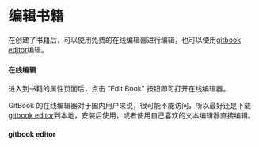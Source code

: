 # 编辑书籍

在创建了书籍后，可以使用免费的在线编辑器进行编辑，也可以使用[gitbook editor](https://github.com/GitbookIO/editor)编辑。

#### 在线编辑

进入到书籍的属性页面后，点击 "Edit Book" 按钮即可打开在线编辑器。

GitBook 的在线编辑器对于国内用户来说，很可能不能访问，所以最好还是下载[gitbook editor](https://www.gitbook.com/editor)到本地，安装后使用，或者使用自己喜欢的文本编辑器直接编辑。

#### gitbook editor





